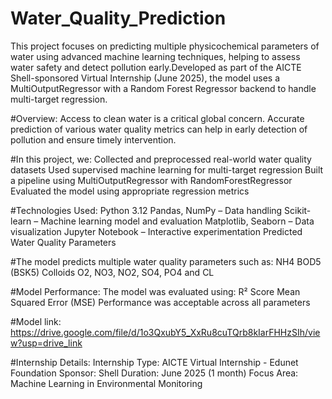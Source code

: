 # Water_Quality_Prediction
This project focuses on predicting multiple physicochemical parameters of water using advanced machine learning techniques, helping to assess water safety and detect pollution early.Developed as part of the AICTE Shell-sponsored Virtual Internship (June 2025), the model uses a MultiOutputRegressor with a Random Forest Regressor backend to handle multi-target regression.

#Overview:
Access to clean water is a critical global concern. Accurate prediction of various water quality metrics can help in early detection of pollution and ensure timely intervention.

#In this project, we:
Collected and preprocessed real-world water quality datasets
Used supervised machine learning for multi-target regression
Built a pipeline using MultiOutputRegressor with RandomForestRegressor
Evaluated the model using appropriate regression metrics

#Technologies Used:
Python 3.12
Pandas, NumPy – Data handling
Scikit-learn – Machine learning model and evaluation
Matplotlib, Seaborn – Data visualization
Jupyter Notebook – Interactive experimentation
Predicted Water Quality Parameters

#The model predicts multiple water quality parameters such as:
NH4
BOD5 (BSK5)
Colloids
O2, NO3, NO2, SO4, PO4 and
CL

#Model Performance:
The model was evaluated using:
R² Score
Mean Squared Error (MSE)
Performance was acceptable across all parameters

#Model link:
https://drive.google.com/file/d/1o3QxubY5_XxRu8cuTQrb8kIarFHHzSIh/view?usp=drive_link

#Internship Details:
Internship Type: AICTE Virtual Internship - Edunet Foundation
Sponsor: Shell
Duration: June 2025 (1 month)
Focus Area: Machine Learning in Environmental Monitoring
